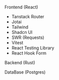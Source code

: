 Frontend (React)

- Tanstack Router
- Jotai
- Tailwind
- Shadcn UI
- SWR (Requests)
- Vitest
- React Testing Library
- React Hook Form

Backend (Rust)

DataBase (Postgres)
